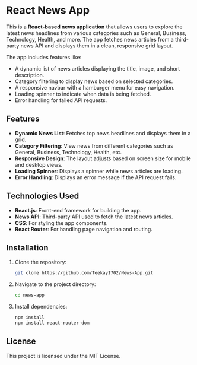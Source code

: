 # React News App

This is a **React-based news application** that allows users to explore the latest news headlines from various categories such as General, Business, Technology, Health, and more. The app fetches news articles from a third-party news API and displays them in a clean, responsive grid layout. 

The app includes features like:
- A dynamic list of news articles displaying the title, image, and short description.
- Category filtering to display news based on selected categories.
- A responsive navbar with a hamburger menu for easy navigation.
- Loading spinner to indicate when data is being fetched.
- Error handling for failed API requests.

## Features
- **Dynamic News List**: Fetches top news headlines and displays them in a grid.
- **Category Filtering**: View news from different categories such as General, Business, Technology, Health, etc.
- **Responsive Design**: The layout adjusts based on screen size for mobile and desktop views.
- **Loading Spinner**: Displays a spinner while news articles are loading.
- **Error Handling**: Displays an error message if the API request fails.


## Technologies Used
- **React.js**: Front-end framework for building the app.
- **News API**: Third-party API used to fetch the latest news articles.
- **CSS**: For styling the app components.
- **React Router**: For handling page navigation and routing.

## Installation

1. Clone the repository:
   ```bash
   git clone https://github.com/Teekay1702/News-App.git

2. Navigate to the project directory:
   ```bash
   cd news-app

3. Install dependencies:
   ```bash
   npm install
   npm install react-router-dom

## License

This project is licensed under the MIT License.